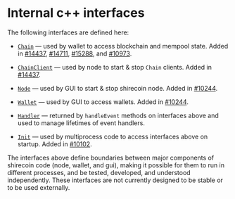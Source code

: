 # Internal c++ interfaces

The following interfaces are defined here:

* [`Chain`](chain.h) — used by wallet to access blockchain and mempool state. Added in [#14437](https://github.com/tricron/shirecoin/pull/14437), [#14711](https://github.com/tricron/shirecoin/pull/14711), [#15288](https://github.com/tricron/shirecoin/pull/15288), and [#10973](https://github.com/tricron/shirecoin/pull/10973).

* [`ChainClient`](chain.h) — used by node to start & stop `Chain` clients. Added in [#14437](https://github.com/tricron/shirecoin/pull/14437).

* [`Node`](node.h) — used by GUI to start & stop shirecoin node. Added in [#10244](https://github.com/tricron/shirecoin/pull/10244).

* [`Wallet`](wallet.h) — used by GUI to access wallets. Added in [#10244](https://github.com/tricron/shirecoin/pull/10244).

* [`Handler`](handler.h) — returned by `handleEvent` methods on interfaces above and used to manage lifetimes of event handlers.

* [`Init`](init.h) — used by multiprocess code to access interfaces above on startup. Added in [#10102](https://github.com/tricron/shirecoin/pull/10102).

The interfaces above define boundaries between major components of shirecoin code (node, wallet, and gui), making it possible for them to run in different processes, and be tested, developed, and understood independently. These interfaces are not currently designed to be stable or to be used externally.
